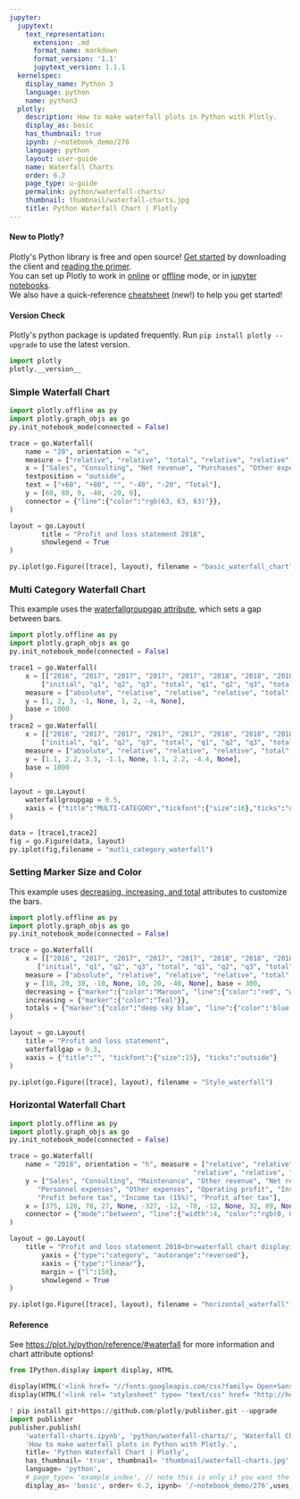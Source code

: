 ```yaml
---
jupyter:
  jupytext:
    text_representation:
      extension: .md
      format_name: markdown
      format_version: '1.1'
      jupytext_version: 1.1.1
  kernelspec:
    display_name: Python 3
    language: python
    name: python3
  plotly:
    description: How to make waterfall plots in Python with Plotly.
    display_as: basic
    has_thumbnail: true
    ipynb: /~notebook_demo/276
    language: python
    layout: user-guide
    name: Waterfall Charts
    order: 6.2
    page_type: u-guide
    permalink: python/waterfall-charts/
    thumbnail: thumbnail/waterfall-charts.jpg
    title: Python Waterfall Chart | Plotly
---
```


#### New to Plotly?
Plotly's Python library is free and open source! [Get started](https://plot.ly/python/getting-started/) by downloading the client and [reading the primer](https://plot.ly/python/getting-started/).
<br>You can set up Plotly to work in [online](https://plot.ly/python/getting-started/#initialization-for-online-plotting) or [offline](https://plot.ly/python/getting-started/#initialization-for-offline-plotting) mode, or in [jupyter notebooks](https://plot.ly/python/getting-started/#start-plotting-online).
<br>We also have a quick-reference [cheatsheet](https://images.plot.ly/plotly-documentation/images/python_cheat_sheet.pdf) (new!) to help you get started!


#### Version Check
Plotly's python package is updated frequently. Run `pip install plotly --upgrade` to use the latest version. 

```python
import plotly
plotly.__version__
```

### Simple Waterfall Chart

```python
import plotly.offline as py
import plotly.graph_objs as go
py.init_notebook_mode(connected = False)

trace = go.Waterfall(
    name = "20", orientation = "v", 
    measure = ["relative", "relative", "total", "relative", "relative", "total"], 
    x = ["Sales", "Consulting", "Net revenue", "Purchases", "Other expenses", "Profit before tax"], 
    textposition = "outside", 
    text = ["+60", "+80", "", "-40", "-20", "Total"], 
    y = [60, 80, 0, -40, -20, 0], 
    connector = {"line":{"color":"rgb(63, 63, 63)"}}, 
)

layout = go.Layout(
        title = "Profit and loss statement 2018", 
        showlegend = True
)

py.iplot(go.Figure([trace], layout), filename = "basic_waterfall_chart")


```

### Multi Category Waterfall Chart
This example uses the [waterfallgroupgap attribute](https://plot.ly/python/reference/#layout-waterfallgroupgap), which sets a gap between bars. 

```python
import plotly.offline as py
import plotly.graph_objs as go
py.init_notebook_mode(connected = False)

trace1 = go.Waterfall(
    x = [["2016", "2017", "2017", "2017", "2017", "2018", "2018", "2018", "2018"],
        ["initial", "q1", "q2", "q3", "total", "q1", "q2", "q3", "total"]],
    measure = ["absolute", "relative", "relative", "relative", "total", "relative", "relative", "relative", "total"],
    y = [1, 2, 3, -1, None, 1, 2, -4, None],
    base = 1000
)
trace2 = go.Waterfall(
    x = [["2016", "2017", "2017", "2017", "2017", "2018", "2018", "2018", "2018"],
        ["initial", "q1", "q2", "q3", "total", "q1", "q2", "q3", "total"]],
    measure = ["absolute", "relative", "relative", "relative", "total", "relative", "relative", "relative", "total"],
    y = [1.1, 2.2, 3.3, -1.1, None, 1.1, 2.2, -4.4, None],
    base = 1000
)

layout = go.Layout(
    waterfallgroupgap = 0.5,
    xaxis = {"title":"MULTI-CATEGORY","tickfont":{"size":16},"ticks":"outside"}
)

data = [trace1,trace2]
fig = go.Figure(data, layout)
py.iplot(fig,filename = "mutli_category_waterfall")
```

### Setting Marker Size and Color
This example uses [decreasing, increasing, and total](https://plot.ly/python/reference/#waterfall-increasing) attributes to customize the bars.

```python
import plotly.offline as py
import plotly.graph_objs as go
py.init_notebook_mode(connected = False)

trace = go.Waterfall(
    x = [["2016", "2017", "2017", "2017", "2017", "2018", "2018", "2018", "2018"], 
       ["initial", "q1", "q2", "q3", "total", "q1", "q2", "q3", "total"]], 
    measure = ["absolute", "relative", "relative", "relative", "total", "relative", "relative", "relative", "total"], 
    y = [10, 20, 30, -10, None, 10, 20, -40, None], base = 300, 
    decreasing = {"marker":{"color":"Maroon", "line":{"color":"red", "width":2}}}, 
    increasing = {"marker":{"color":"Teal"}}, 
    totals = {"marker":{"color":"deep sky blue", "line":{"color":'blue', "width":3}}}
)

layout = go.Layout(
    title = "Profit and loss statement", 
    waterfallgap = 0.3, 
    xaxis = {"title":"", "tickfont":{"size":15}, "ticks":"outside"}
)

py.iplot(go.Figure([trace], layout), filename = "Style_waterfall")


```

### Horizontal Waterfall Chart

```python
import plotly.offline as py
import plotly.graph_objs as go
py.init_notebook_mode(connected = False)

trace = go.Waterfall(
    name = "2018", orientation = "h", measure = ["relative", "relative", "relative", "relative", "total", "relative", 
                                              "relative", "relative", "relative", "total", "relative", "relative", "total", "relative", "total"], 
    y = ["Sales", "Consulting", "Maintenance", "Other revenue", "Net revenue", "Purchases", "Material expenses", 
       "Personnel expenses", "Other expenses", "Operating profit", "Investment income", "Financial income", 
       "Profit before tax", "Income tax (15%)", "Profit after tax"], 
    x = [375, 128, 78, 27, None, -327, -12, -78, -12, None, 32, 89, None, -45, None], 
    connector = {"mode":"between", "line":{"width":4, "color":"rgb(0, 0, 0)", "dash":"solid"}}
)

layout = go.Layout(
    title = "Profit and loss statement 2018<br>waterfall chart displaying positive and negative", 
        yaxis = {"type":"category", "autorange":"reversed"}, 
        xaxis = {"type":"linear"}, 
        margin = {"l":150}, 
        showlegend = True
)

py.iplot(go.Figure([trace], layout), filename = "horizontal_waterfall")

```

#### Reference
See https://plot.ly/python/reference/#waterfall for more information and chart attribute options!

```python
from IPython.display import display, HTML

display(HTML('<link href= "//fonts.googleapis.com/css?family= Open+Sans:600,400,300,200|Inconsolata|Ubuntu+Mono:400,700" rel= "stylesheet" type= "text/css" />'))
display(HTML('<link rel= "stylesheet" type= "text/css" href= "http://help.plot.ly/documentation/all_static/css/ipython-notebook-custom.css">'))

! pip install git+https://github.com/plotly/publisher.git --upgrade
import publisher
publisher.publish(
    'waterfall-charts.ipynb', 'python/waterfall-charts/', 'Waterfall Charts',
    'How to make waterfall plots in Python with Plotly.',
    title= 'Python Waterfall Chart | Plotly',
    has_thumbnail= 'true', thumbnail= 'thumbnail/waterfall-charts.jpg',
    language= 'python',
    # page_type= 'example_index', // note this is only if you want the tutorial to appear on the main page: plot.ly/python
    display_as= 'basic', order= 6.2, ipynb= '/~notebook_demo/276',uses_plotly_offline= True)
```

```python

```
